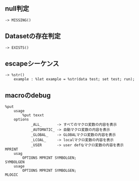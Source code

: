 ## null判定
	-> MISSING()

## Datasetの存在判定
	-> EXISTS()

## escapeシーケンス
	-> %str()
		example : %let example = %str(data test; set test; run);

## macroのdebug
	%put
		usage
			%put texxt
		options
				_ALL_       -> すべてのマクロ変数の内容を表示
				_AUTOMATIC_ -> 自動マクロ変数の内容を表示
				_GLOBAL_    -> GLOBALマクロ変数の内容を表示
				_LCOAL_     -> localマクロ変数の内容を表示
				_USER       -> user defなマクロ変数の内容を表示
	MPRINT
		usag
			OPTIONS MPRINT SYMBOLGEN;
	SYMBOLGEN
		usage
			OPTIONS MPRINT SYMBOLGEN;
	MLOGIC


